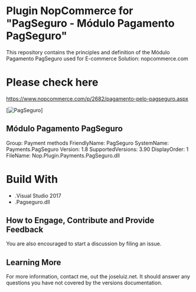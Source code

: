 # Plugin NopCommerce for "PagSeguro - Módulo Pagamento PagSeguro"

This repository contains the principles and definition of the Módulo Pagamento PagSeguro
used for E-commerce Solution: nopcommerce.com

# Please check here
https://www.nopcommerce.com/p/2682/pagamento-pelo-pagseguro.aspx

[![PagSeguro](https://www.nopcommerce.com/images/thumbs/0006243_400.jpeg)]


## Módulo Pagamento PagSeguro
Group: Payment methods
FriendlyName: PagSeguro
SystemName: Payments.PagSeguro
Version: 1.8
SupportedVersions: 3.90
DisplayOrder: 1
FileName: Nop.Plugin.Payments.PagSeguro.dll

# Build With 
* .Visual Studio 2017
* .Pagseguro.dll

## How to Engage, Contribute and Provide Feedback

You are also encouraged to start a discussion by filing an issue.



## Learning More

For more information, contact me, out the joseluiz.net. It should answer any questions 
you have not covered by the versions documentation.
